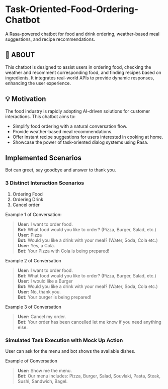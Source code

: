 # Task-Oriented-Food-Ordering-Chatbot
A Rasa-powered chatbot for food and drink ordering, weather-based meal suggestions, and recipe recommendations.

## 📖 ABOUT 

This chatbot is designed to assist users in ordering food, checking the weather and recomment corresponding food, and finding recipes based on ingredients. 
It integrates real-world APIs to provide dynamic responses, enhancing the user experience.

## 💡 Motivation

The food industry is rapidly adopting AI-driven solutions for customer interactions. This chatbot aims to:

- Simplify food ordering with a natural conversation flow.
- Provide weather-based meal recommendations.
- Offer instant recipe suggestions for users interested in cooking at home.
- Showcase the power of task-oriented dialog systems using Rasa.

## Implemented Scenarios

Bot can greet, say goodbye and answer to thank you. 

### 3 Distinct Interaction Scenarios

1. Ordering Food
2. Ordering Drink
3. Cancel order 

Example 1 of Conversation:
> **User:** I want to order food.  
> **Bot:** What food would you like to order? (Pizza, Burger, Salad, etc.)  
> **User:** Pizza  
> **Bot:** Would you like a drink with your meal? (Water, Soda, Cola etc.)  
> **User:** Yes, a Cola.  
> **Bot:** Your Pizza with Cola is being prepared!

Example 2 of Conversation
> **User:** I want to order food.  
> **Bot:** What food would you like to order? (Pizza, Burger, Salad, etc.)  
> **User:** I would like a Burger  
> **Bot:** Would you like a drink with your meal? (Water, Soda, Cola etc.)  
> **User:** No, thank you.  
> **Bot:** Your burger is being prepared!

Example 3 of Conversation
> **User:** Cancel my order.  
> **Bot:** Your order has been cancelled let me know if you need anything else.

### Simulated Task Execution with Mock Up Action

User can ask for the menu and bot shows the available dishes.

Example of Conversation
> **User:** Show me the menu.  
> **Bot:** Our menu includes: Pizza, Burger, Salad, Souvlaki, Pasta, Steak, Sushi, Sandwich, Bagel. 

